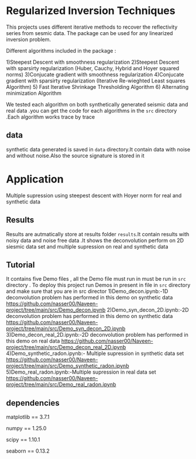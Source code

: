 
# Regularized  Inversion Techniques

This projects uses different iterative methods to recover the reflectivity series from sesmic data. The package can be used for any linearized inversion problem.

Different algorithms included in the package :

1)Steepest Descent with smoothness regularization
2)Steepest Descent with sparsirty regularization (Huber, Cauchy, Hybrid and Hoyer squared norms)
3)Conjucate gradient with smoothness regularization
4)Conjucate gradient with sparsirty regularization (Iterative Re-wieghted Least squares Algorithm)
5) Fast Iterative Shrinkage Thresholding Algorithm
6) Alternating minimization Algorithm


We tested each algorithm  on  both synthetically  generated seismic data and real data .you  can get the code for each algorithms  in the `src` directory .Each algorithm works trace by trace 

## data
synthetic data generated is saved in   `data` directory.It contain data with noise and without noise.Also the source signature is stored in it 
# Application
Multiple supression using steepest descent with Hoyer norm for real and synthetic data  
## Results
Results are autmatically  store at results folder `results`.It contain results with noisy data and noise free data .It shows the deconvolution perform on 2D siesmic data set and multiple supression on real and synthetic data 

## Tutorial 
It contains five Demo files , all the Demo file must run in  must be run in `src` directory .
To deploy this project run Demos in present in   file in `src` directory  and make sure that you are in src director
1)Demo_decon.ipynb:-1D deconvolution problem has performed in this demo on synthetic data
https://github.com/nasser00/Naveen-project/tree/main/src/Demo_decon.ipynb
2)Demo_syn_decon_2D.ipynb:-2D deconvolution problem has performed in this demo on synthetic data
https://github.com/nasser00/Naveen-project/tree/main/src/Demo_syn_decon_2D.ipynb
3)Demo_decon_real_2D.ipynb:-2D deconvolution problem has performed in this demo on real data
https://github.com/nasser00/Naveen-project/tree/main/src/Demo_decon_real_2D.ipynb
4)Demo_synthetic_radon.ipynb:- Multiple supression in synthetic data set 
https://github.com/nasser00/Naveen-project/tree/main/src/Demo_synthetic_radon.ipynb
5)Demo_real_radon.ipynb:-Multiple supression in real data set 
https://github.com/nasser00/Naveen-project/tree/main/src/Demo_real_radon.ipynb

## dependencies 
matplotlib      ==          3.7.1

numpy           ==          1.25.0

scipy           ==          1.10.1

seaborn         ==          0.13.2
